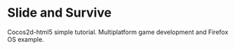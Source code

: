 Slide and Survive
=================

Cocos2d-html5 simple tutorial. Multiplatform game development and Firefox OS example.
